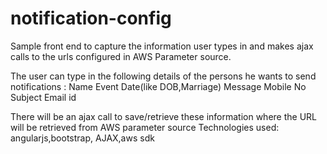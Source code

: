 # notification-config
Sample front end  to capture the information user  types in and makes ajax calls to the urls configured in AWS Parameter source.

The user can type in the following details of the persons he wants to send notifications :
Name
Event Date(like DOB,Marriage)
Message
Mobile No
Subject
Email id

There will be an ajax call to save/retrieve these information where the URL will be retrieved from AWS parameter source
Technologies used: angularjs,bootstrap, AJAX,aws sdk


